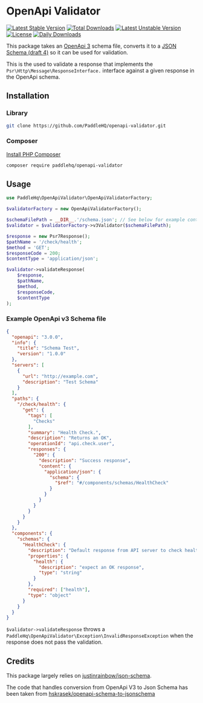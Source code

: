 # OpenApi Validator

[![Latest Stable Version](https://poser.pugx.org/paddlehq/openapi-validator/v/stable)](https://packagist.org/packages/paddlehq/openapi-validator) [![Total Downloads](https://poser.pugx.org/paddlehq/openapi-validator/downloads)](https://packagist.org/packages/paddlehq/openapi-validator) [![Latest Unstable Version](https://poser.pugx.org/paddlehq/openapi-validator/v/unstable)](https://packagist.org/packages/paddlehq/openapi-validator) [![License](https://poser.pugx.org/paddlehq/openapi-validator/license)](https://packagist.org/packages/paddlehq/openapi-validator) [![Daily Downloads](https://poser.pugx.org/paddlehq/openapi-validator/d/daily)](https://packagist.org/packages/paddlehq/openapi-validator) 

This package takes an [OpenApi 3](https://github.com/OAI/OpenAPI-Specification/blob/master/versions/3.0.0.md) schema file, converts it to a [JSON Schema (draft 4)](http://json-schema.org/specification-links.html#draft-4) so it can be used for validation.

This is the used to validate a response that implements the `Psr\Http\Message\ResponseInterface.` interface against a given response in the OpenApi schema.

## Installation

### Library

```bash 
git clone https://github.com/PaddleHQ/openapi-validator.git
```

### Composer

[Install PHP Composer](https://getcomposer.org/doc/00-intro.md)

```bash
composer require paddlehq/openapi-validator
```

## Usage

```php
use PaddleHq\OpenApiValidator\OpenApiValidatorFactory;

$validatorFactory = new OpenApiValidatorFactory();

$schemaFilePath = __DIR__.'/schema.json'; // See below for example contents of this file
$validator = $validatorFactory->v3Validator($schemaFilePath);

$response = new Psr7Response();
$pathName = '/check/health';
$method = 'GET';
$responseCode = 200;
$contentType = 'application/json';

$validator->validateResponse(
    $response,
    $pathName,
    $method,
    $responseCode,
    $contentType
);
```

### Example OpenApi v3 Schema file

```json
{
  "openapi": "3.0.0",
  "info": {
    "title": "Schema Test",
    "version": "1.0.0"
  },
  "servers": [
    {
      "url": "http://example.com",
      "description": "Test Schema"
    }
  ],
  "paths": {
    "/check/health": {
      "get": {
        "tags": [
          "Checks"
        ],
        "summary": "Health Check.",
        "description": "Returns an OK",
        "operationId": "api.check.user",
        "responses": {
          "200": {
            "description": "Success response",
            "content": {
              "application/json": {
                "schema": {
                  "$ref": "#/components/schemas/HealthCheck"
                }
              }
            }
          }
        }
      }
    }
  },
  "components": {
    "schemas": {
      "HealthCheck": {
        "description": "Default response from API server to check health",
        "properties": {
          "health": {
            "description": "expect an OK response",
            "type": "string"
          }
        },
        "required": ["health"],
        "type": "object"
      }
    }
  }
}
```

`$validator->validateResponse` throws a `PaddleHq\OpenApiValidator\Exception\InvalidResponseException` when the response does not pass the validation.

## Credits

This package largely relies on [justinrainbow/json-schema](https://github.com/justinrainbow/json-schema).

 The code that handles conversion from OpenApi V3 to Json Schema has been taken from [hskrasek/openapi-schema-to-jsonschema](https://github.com/hskrasek/openapi-schema-to-jsonschema)